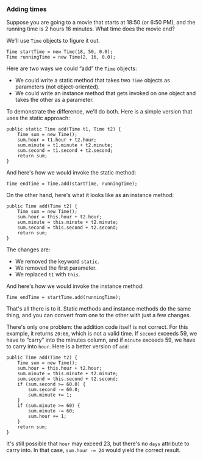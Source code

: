 ###  Adding times


Suppose you are going to a movie that starts at 18:50 (or 6:50 PM), and the running time is 2 hours 16 minutes.
What time does the movie end?

We'll use `Time` objects to figure it out.

```code
Time startTime = new Time(18, 50, 0.0);
Time runningTime = new Time(2, 16, 0.0);
```


Here are two ways we could “add” the `Time` objects:



*  We could write a static method that takes two `Time` objects as parameters (not object-oriented).
*  We could write an instance method that gets invoked on one object and takes the other as a parameter.


To demonstrate the difference, we'll do both.
Here is a simple version that uses the static approach:


```code
public static Time add(Time t1, Time t2) {
    Time sum = new Time();
    sum.hour = t1.hour + t2.hour;
    sum.minute = t1.minute + t2.minute;
    sum.second = t1.second + t2.second;
    return sum;
}
```

And here's how we would invoke the static method:

```code
Time endTime = Time.add(startTime, runningTime);
```

On the other hand, here's what it looks like as an instance method:


```code
public Time add(Time t2) {
    Time sum = new Time();
    sum.hour = this.hour + t2.hour;
    sum.minute = this.minute + t2.minute;
    sum.second = this.second + t2.second;
    return sum;
}
```

The changes are:



*  We removed the keyword `static`.
*  We removed the first parameter.
*  We replaced `t1` with `this`.



And here's how we would invoke the instance method:

```code
Time endTime = startTime.add(runningTime);
```

That's all there is to it.
Static methods and instance methods do the same thing, and you can convert from one to the other with just a few changes.

There's only one problem: the addition code itself is not correct.
For this example, it returns `20:66`, which is not a valid time.
If `second` exceeds 59, we have to “carry” into the minutes column, and if `minute` exceeds 59, we have to carry into `hour`.
Here is a better version of `add`:

```code
public Time add(Time t2) {
    Time sum = new Time();
    sum.hour = this.hour + t2.hour;
    sum.minute = this.minute + t2.minute;
    sum.second = this.second + t2.second;
    if (sum.second >= 60.0) {
        sum.second -= 60.0;
        sum.minute += 1;
    }
    if (sum.minute >= 60) {
        sum.minute -= 60;
        sum.hour += 1;
    }
    return sum;
}
```

It's still possible that `hour` may exceed 23, but there's no `days` attribute to carry into.
In that case, `sum.hour -= 24` would yield the correct result.